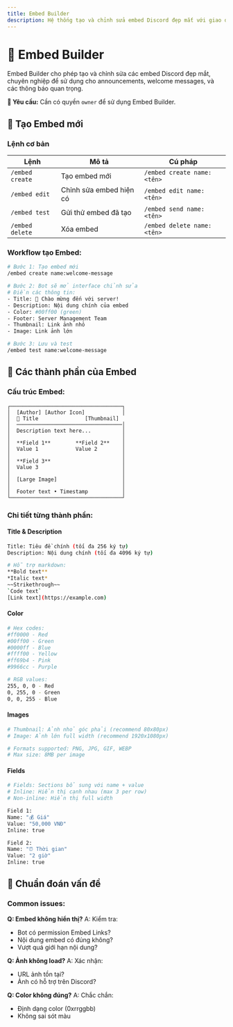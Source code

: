 ```yaml
---
title: Embed Builder
description: Hệ thống tạo và chỉnh sửa embed Discord đẹp mắt với giao diện trực quan
---
```


# 📝 Embed Builder

Embed Builder cho phép tạo và chỉnh sửa các embed Discord đẹp mắt, chuyên nghiệp để sử dụng cho announcements, welcome messages, và các thông báo quan trọng.

<div className="callout callout-info">
  <strong>🔐 Yêu cầu:</strong> Cần có quyền <code>owner</code> để sử dụng Embed Builder.
</div>

## 🎨 Tạo Embed mới

### Lệnh cơ bản

<table className="command-table">
  <thead>
    <tr>
      <th>Lệnh</th>
      <th>Mô tả</th>
      <th>Cú pháp</th>
    </tr>
  </thead>
  <tbody>
    <tr>
      <td><code>/embed create</code></td>
      <td>Tạo embed mới</td>
      <td><code>/embed create name:&lt;tên&gt;</code></td>
    </tr>
    <tr>
      <td><code>/embed edit</code></td>
      <td>Chỉnh sửa embed hiện có</td>
      <td><code>/embed edit name:&lt;tên&gt;</code></td>
    </tr>
    <tr>
      <td><code>/embed test</code></td>
      <td>Gửi thử embed đã tạo</td>
      <td><code>/embed send name:&lt;tên&gt;</code></td>
    </tr>
    <tr>
      <td><code>/embed delete</code></td>
      <td>Xóa embed</td>
      <td><code>/embed delete name:&lt;tên&gt;</code></td>
    </tr>
  </tbody>
</table>

### Workflow tạo Embed:

```bash
# Bước 1: Tạo embed mới
/embed create name:welcome-message

# Bước 2: Bot sẽ mở interface chỉnh sửa
# Điền các thông tin:
- Title: 🎉 Chào mừng đến với server!
- Description: Nội dung chính của embed
- Color: #00ff00 (green)
- Footer: Server Management Team
- Thumbnail: Link ảnh nhỏ
- Image: Link ảnh lớn

# Bước 3: Lưu và test
/embed test name:welcome-message
```

## 🎨 Các thành phần của Embed

### Cấu trúc Embed:

```
┌────────────────────────────────────┐
│  [Author] [Author Icon]            │
│  📝 Title               [Thumbnail]
│  ──────────────────────────────────│
│  Description text here...          │
│                                    │
│  **Field 1**        **Field 2**    │
│  Value 1            Value 2        │
│                                    │
│  **Field 3**                       │
│  Value 3                           │
│                                    │
│  [Large Image]                     │
│                                    │
│  Footer text • Timestamp           │
└────────────────────────────────────┘
```

### Chi tiết từng thành phần:

#### **Title & Description**
```bash
Title: Tiêu đề chính (tối đa 256 ký tự)
Description: Nội dung chính (tối đa 4096 ký tự)

# Hỗ trợ markdown:
**Bold text**
*Italic text*  
~~Strikethrough~~
`Code text`
[Link text](https://example.com)
```

#### **Color**
```bash
# Hex codes:
#ff0000 - Red
#00ff00 - Green  
#0000ff - Blue
#ffff00 - Yellow
#ff69b4 - Pink
#9966cc - Purple

# RGB values:
255, 0, 0 - Red
0, 255, 0 - Green
0, 0, 255 - Blue
```

#### **Images**
```bash
# Thumbnail: Ảnh nhỏ góc phải (recommend 80x80px)
# Image: Ảnh lớn full width (recommend 1920x1080px)

# Formats supported: PNG, JPG, GIF, WEBP
# Max size: 8MB per image
```

#### **Fields**
```bash
# Fields: Sections bổ sung với name + value
# Inline: Hiển thị cạnh nhau (max 3 per row)
# Non-inline: Hiển thị full width

Field 1:
Name: "💰 Giá"
Value: "50,000 VNĐ"  
Inline: true

Field 2:
Name: "⏰ Thời gian"
Value: "2 giờ"
Inline: true
```

## 🔧 Chuẩn đoán vấn đề

### Common issues:

**Q: Embed không hiển thị?**
A: Kiểm tra:
- Bot có permission Embed Links?
- Nội dung embed có đúng không?
- Vượt quá giới hạn nội dung?

**Q: Ảnh không load?**
A: Xác nhận:
- URL ảnh tồn tại?
- Ảnh có hỗ trợ trên Discord?

**Q: Color không đúng?**
A: Chắc chắn:
- Định dạng color (0xrrggbb)
- Không sai sót màu